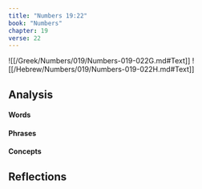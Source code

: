 ```yaml
---
title: "Numbers 19:22"
book: "Numbers"
chapter: 19
verse: 22
---
```

![[/Greek/Numbers/019/Numbers-019-022G.md#Text]]
![[/Hebrew/Numbers/019/Numbers-019-022H.md#Text]]

## Analysis

#### Words

#### Phrases

#### Concepts

## Reflections
